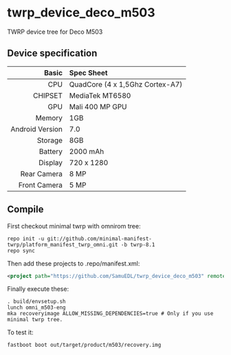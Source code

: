 # twrp_device_deco_m503
TWRP device tree for Deco M503

## Device specification

Basic   | Spec Sheet
-------:|:------------------------
CPU     | QuadCore (4 x 1,5Ghz Cortex-A7)
CHIPSET | MediaTek MT6580
GPU     | Mali 400 MP GPU
Memory  | 1GB
Android Version | 7.0
Storage | 8GB
Battery | 2000 mAh
Display | 720 x 1280
Rear Camera  | 8 MP
Front Camera | 5 MP


## Compile

First checkout minimal twrp with omnirom tree:

```
repo init -u git://github.com/minimal-manifest-twrp/platform_manifest_twrp_omni.git -b twrp-8.1
repo sync
```

Then add these projects to .repo/manifest.xml:

```xml
<project path="https://github.com/SamuEDL/twrp_device_deco_m503" remote="github" revision="master" />
```

Finally execute these:

```
. build/envsetup.sh
lunch omni_m503-eng
mka recoveryimage ALLOW_MISSING_DEPENDENCIES=true # Only if you use minimal twrp tree.
```

To test it:

```
fastboot boot out/target/product/m503/recovery.img
```
